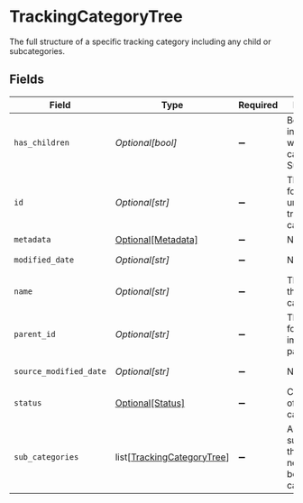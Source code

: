 # TrackingCategoryTree

The full structure of a specific tracking category including any child or subcategories.


## Fields

| Field                                                                     | Type                                                                      | Required                                                                  | Description                                                               | Example                                                                   |
| ------------------------------------------------------------------------- | ------------------------------------------------------------------------- | ------------------------------------------------------------------------- | ------------------------------------------------------------------------- | ------------------------------------------------------------------------- |
| `has_children`                                                            | *Optional[bool]*                                                          | :heavy_minus_sign:                                                        | Boolean value indicating whether this category has SubCategories          |                                                                           |
| `id`                                                                      | *Optional[str]*                                                           | :heavy_minus_sign:                                                        | The identifier for the item, unique per tracking category                 |                                                                           |
| `metadata`                                                                | [Optional[Metadata]](../../models/shared/metadata.md)                     | :heavy_minus_sign:                                                        | N/A                                                                       |                                                                           |
| `modified_date`                                                           | *Optional[str]*                                                           | :heavy_minus_sign:                                                        | N/A                                                                       | 2022-10-23T00:00:00.000Z                                                  |
| `name`                                                                    | *Optional[str]*                                                           | :heavy_minus_sign:                                                        | The name of the tracking category                                         |                                                                           |
| `parent_id`                                                               | *Optional[str]*                                                           | :heavy_minus_sign:                                                        | The identifier for this item's immediate parent                           |                                                                           |
| `source_modified_date`                                                    | *Optional[str]*                                                           | :heavy_minus_sign:                                                        | N/A                                                                       | 2022-10-23T00:00:00.000Z                                                  |
| `status`                                                                  | [Optional[Status]](../../models/shared/status.md)                         | :heavy_minus_sign:                                                        | Current state of the tracking category.                                   |                                                                           |
| `sub_categories`                                                          | list[[TrackingCategoryTree](../../models/shared/trackingcategorytree.md)] | :heavy_minus_sign:                                                        | A collection of subcategories that are nested beneath this category.      |                                                                           |